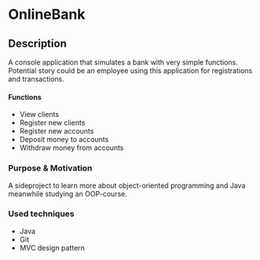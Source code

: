 # OnlineBank

## Description
A console application that simulates a bank with very simple functions. 
Potential story could be an employee using this application for registrations and transactions.

#### Functions
* View clients
* Register new clients
* Register new accounts
* Deposit money to accounts
* Withdraw money from accounts

### Purpose & Motivation
A sideproject to learn more about object-oriented programming and Java meanwhile studying an OOP-course. 

### Used techniques
- Java
- Git
- MVC design pattern
